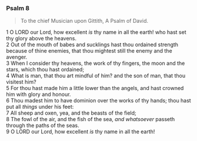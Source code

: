 ### Psalm 8

> To the chief Musician upon Gittith, A Psalm of David.

1 O LORD our Lord, how excellent *is* thy name in all the earth! who hast set thy glory above the heavens.  
2 Out of the mouth of babes and sucklings hast thou ordained strength because of thine enemies, that thou mightest still the enemy and the avenger.  
3 When I consider thy heavens, the work of thy fingers, the moon and the stars, which thou hast ordained;  
4 What is man, that thou art mindful of him? and the son of man, that thou visitest him?  
5 For thou hast made him a little lower than the angels, and hast crowned him with glory and honour.  
6 Thou madest him to have dominion over the works of thy hands; thou hast put all *things* under his feet:  
7 All sheep and oxen, yea, and the beasts of the field;  
8 The fowl of the air, and the fish of the sea, *and whatsoever* passeth through the paths of the seas.  
9 O LORD our Lord, how excellent *is* thy name in all the earth!  

